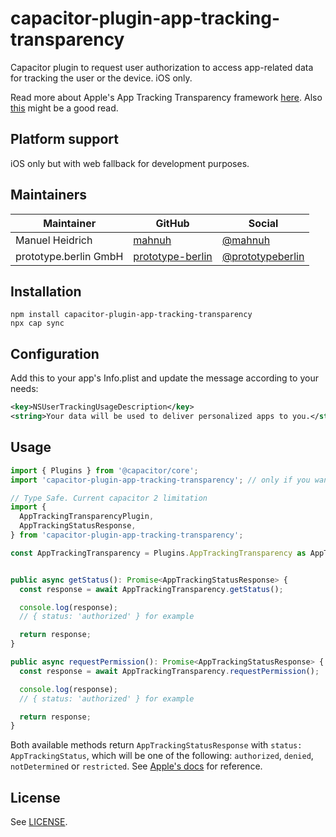 # capacitor-plugin-app-tracking-transparency

Capacitor plugin to request user authorization to access app-related data for tracking the user or the device. iOS only.

Read more about Apple's App Tracking Transparency framework [here](https://developer.apple.com/documentation/apptrackingtransparency). Also [this](https://developer.apple.com/app-store/user-privacy-and-data-use/) might be a good read.

## Platform support

iOS only but with web fallback for development purposes.

## Maintainers

| Maintainer | GitHub                                    | Social                                        |
| ---------- | ----------------------------------------- | --------------------------------------------- |
| Manuel Heidrich | [mahnuh](https://github.com/mahnuh) | [@mahnuh](https://twitter.com/mahnuh) |
| prototype.berlin GmbH | [prototype-berlin](https://github.com/prototype-berlin) | [@prototypeberlin](https://twitter.com/prototypeberlin) |

## Installation

```
npm install capacitor-plugin-app-tracking-transparency
npx cap sync
```

## Configuration

Add this to your app's Info.plist and update the message according to your needs:

```xml
<key>NSUserTrackingUsageDescription</key>
<string>Your data will be used to deliver personalized apps to you.</string>
```


## Usage

```typescript
import { Plugins } from '@capacitor/core';
import 'capacitor-plugin-app-tracking-transparency'; // only if you want web support

// Type Safe. Current capacitor 2 limitation
import {
  AppTrackingTransparencyPlugin,
  AppTrackingStatusResponse,
} from 'capacitor-plugin-app-tracking-transparency';

const AppTrackingTransparency = Plugins.AppTrackingTransparency as AppTrackingTransparencyPlugin;


public async getStatus(): Promise<AppTrackingStatusResponse> {
  const response = await AppTrackingTransparency.getStatus();

  console.log(response);
  // { status: 'authorized' } for example

  return response;
}

public async requestPermission(): Promise<AppTrackingStatusResponse> {
  const response = await AppTrackingTransparency.requestPermission();

  console.log(response);
  // { status: 'authorized' } for example

  return response;
}
```

Both available methods return `AppTrackingStatusResponse` with `status: AppTrackingStatus`, which will be one of the following: `authorized`, `denied`, `notDetermined` or `restricted`. See [Apple's docs](https://developer.apple.com/documentation/apptrackingtransparency/attrackingmanager/authorizationstatus) for reference.

## License

See [LICENSE](https://github.com/mahnuh/capacitor-plugin-app-tracking-transparency/blob/main/LICENSE).